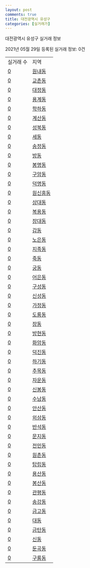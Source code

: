 ```yaml
---
layout: post
comments: true
title: 대전광역시 유성구
categories: [실거래가]
---
```


대전광역시 유성구 실거래 정보

2021년 05월 29일 등록된 실거래 정보: 0건


<table>
  <tr>
    <td>실거래 수</td>
    <td>지역</td>
  </tr>

  
  <tr>
    <td><a href="3020010100.html">0</a></td>
    <td><a href="3020010100.html">원내동</a></td>
  </tr>
    

  <tr>
    <td><a href="3020010200.html">0</a></td>
    <td><a href="3020010200.html">교촌동</a></td>
  </tr>
    

  <tr>
    <td><a href="3020010300.html">0</a></td>
    <td><a href="3020010300.html">대정동</a></td>
  </tr>
    

  <tr>
    <td><a href="3020010400.html">0</a></td>
    <td><a href="3020010400.html">용계동</a></td>
  </tr>
    

  <tr>
    <td><a href="3020010500.html">0</a></td>
    <td><a href="3020010500.html">학하동</a></td>
  </tr>
    

  <tr>
    <td><a href="3020010600.html">0</a></td>
    <td><a href="3020010600.html">계산동</a></td>
  </tr>
    

  <tr>
    <td><a href="3020010700.html">0</a></td>
    <td><a href="3020010700.html">성북동</a></td>
  </tr>
    

  <tr>
    <td><a href="3020010800.html">0</a></td>
    <td><a href="3020010800.html">세동</a></td>
  </tr>
    

  <tr>
    <td><a href="3020010900.html">0</a></td>
    <td><a href="3020010900.html">송정동</a></td>
  </tr>
    

  <tr>
    <td><a href="3020011000.html">0</a></td>
    <td><a href="3020011000.html">방동</a></td>
  </tr>
    

  <tr>
    <td><a href="3020011100.html">0</a></td>
    <td><a href="3020011100.html">봉명동</a></td>
  </tr>
    

  <tr>
    <td><a href="3020011200.html">0</a></td>
    <td><a href="3020011200.html">구암동</a></td>
  </tr>
    

  <tr>
    <td><a href="3020011300.html">0</a></td>
    <td><a href="3020011300.html">덕명동</a></td>
  </tr>
    

  <tr>
    <td><a href="3020011400.html">0</a></td>
    <td><a href="3020011400.html">원신흥동</a></td>
  </tr>
    

  <tr>
    <td><a href="3020011500.html">0</a></td>
    <td><a href="3020011500.html">상대동</a></td>
  </tr>
    

  <tr>
    <td><a href="3020011600.html">0</a></td>
    <td><a href="3020011600.html">복용동</a></td>
  </tr>
    

  <tr>
    <td><a href="3020011700.html">0</a></td>
    <td><a href="3020011700.html">장대동</a></td>
  </tr>
    

  <tr>
    <td><a href="3020011800.html">0</a></td>
    <td><a href="3020011800.html">갑동</a></td>
  </tr>
    

  <tr>
    <td><a href="3020011900.html">0</a></td>
    <td><a href="3020011900.html">노은동</a></td>
  </tr>
    

  <tr>
    <td><a href="3020012000.html">0</a></td>
    <td><a href="3020012000.html">지족동</a></td>
  </tr>
    

  <tr>
    <td><a href="3020012100.html">0</a></td>
    <td><a href="3020012100.html">죽동</a></td>
  </tr>
    

  <tr>
    <td><a href="3020012200.html">0</a></td>
    <td><a href="3020012200.html">궁동</a></td>
  </tr>
    

  <tr>
    <td><a href="3020012300.html">0</a></td>
    <td><a href="3020012300.html">어은동</a></td>
  </tr>
    

  <tr>
    <td><a href="3020012400.html">0</a></td>
    <td><a href="3020012400.html">구성동</a></td>
  </tr>
    

  <tr>
    <td><a href="3020012500.html">0</a></td>
    <td><a href="3020012500.html">신성동</a></td>
  </tr>
    

  <tr>
    <td><a href="3020012600.html">0</a></td>
    <td><a href="3020012600.html">가정동</a></td>
  </tr>
    

  <tr>
    <td><a href="3020012700.html">0</a></td>
    <td><a href="3020012700.html">도룡동</a></td>
  </tr>
    

  <tr>
    <td><a href="3020012800.html">0</a></td>
    <td><a href="3020012800.html">장동</a></td>
  </tr>
    

  <tr>
    <td><a href="3020012900.html">0</a></td>
    <td><a href="3020012900.html">방현동</a></td>
  </tr>
    

  <tr>
    <td><a href="3020013000.html">0</a></td>
    <td><a href="3020013000.html">화암동</a></td>
  </tr>
    

  <tr>
    <td><a href="3020013100.html">0</a></td>
    <td><a href="3020013100.html">덕진동</a></td>
  </tr>
    

  <tr>
    <td><a href="3020013200.html">0</a></td>
    <td><a href="3020013200.html">하기동</a></td>
  </tr>
    

  <tr>
    <td><a href="3020013300.html">0</a></td>
    <td><a href="3020013300.html">추목동</a></td>
  </tr>
    

  <tr>
    <td><a href="3020013400.html">0</a></td>
    <td><a href="3020013400.html">자운동</a></td>
  </tr>
    

  <tr>
    <td><a href="3020013500.html">0</a></td>
    <td><a href="3020013500.html">신봉동</a></td>
  </tr>
    

  <tr>
    <td><a href="3020013600.html">0</a></td>
    <td><a href="3020013600.html">수남동</a></td>
  </tr>
    

  <tr>
    <td><a href="3020013700.html">0</a></td>
    <td><a href="3020013700.html">안산동</a></td>
  </tr>
    

  <tr>
    <td><a href="3020013800.html">0</a></td>
    <td><a href="3020013800.html">외삼동</a></td>
  </tr>
    

  <tr>
    <td><a href="3020013900.html">0</a></td>
    <td><a href="3020013900.html">반석동</a></td>
  </tr>
    

  <tr>
    <td><a href="3020014000.html">0</a></td>
    <td><a href="3020014000.html">문지동</a></td>
  </tr>
    

  <tr>
    <td><a href="3020014100.html">0</a></td>
    <td><a href="3020014100.html">전민동</a></td>
  </tr>
    

  <tr>
    <td><a href="3020014200.html">0</a></td>
    <td><a href="3020014200.html">원촌동</a></td>
  </tr>
    

  <tr>
    <td><a href="3020014300.html">0</a></td>
    <td><a href="3020014300.html">탑립동</a></td>
  </tr>
    

  <tr>
    <td><a href="3020014400.html">0</a></td>
    <td><a href="3020014400.html">용산동</a></td>
  </tr>
    

  <tr>
    <td><a href="3020014500.html">0</a></td>
    <td><a href="3020014500.html">봉산동</a></td>
  </tr>
    

  <tr>
    <td><a href="3020014600.html">0</a></td>
    <td><a href="3020014600.html">관평동</a></td>
  </tr>
    

  <tr>
    <td><a href="3020014700.html">0</a></td>
    <td><a href="3020014700.html">송강동</a></td>
  </tr>
    

  <tr>
    <td><a href="3020014800.html">0</a></td>
    <td><a href="3020014800.html">금고동</a></td>
  </tr>
    

  <tr>
    <td><a href="3020014900.html">0</a></td>
    <td><a href="3020014900.html">대동</a></td>
  </tr>
    

  <tr>
    <td><a href="3020015000.html">0</a></td>
    <td><a href="3020015000.html">금탄동</a></td>
  </tr>
    

  <tr>
    <td><a href="3020015100.html">0</a></td>
    <td><a href="3020015100.html">신동</a></td>
  </tr>
    

  <tr>
    <td><a href="3020015200.html">0</a></td>
    <td><a href="3020015200.html">둔곡동</a></td>
  </tr>
    

  <tr>
    <td><a href="3020015300.html">0</a></td>
    <td><a href="3020015300.html">구룡동</a></td>
  </tr>
    


</table>
    